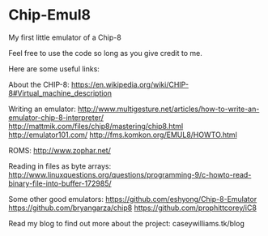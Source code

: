 # Chip-Emul8
My first little emulator of a Chip-8


Feel free to use the code so long as you give credit to me.

Here are some useful links:

About the CHIP-8: 
https://en.wikipedia.org/wiki/CHIP-8#Virtual_machine_description

Writing an emulator:
http://www.multigesture.net/articles/how-to-write-an-emulator-chip-8-interpreter/
http://mattmik.com/files/chip8/mastering/chip8.html
http://emulator101.com/
http://fms.komkon.org/EMUL8/HOWTO.html

ROMS:
http://www.zophar.net/

Reading in files as byte arrays:
http://www.linuxquestions.org/questions/programming-9/c-howto-read-binary-file-into-buffer-172985/

Some other good emulators:
https://github.com/eshyong/Chip-8-Emulator
https://github.com/bryangarza/chip8
https://github.com/prophittcorey/iC8

Read my blog to find out more about the project: caseywilliams.tk/blog

